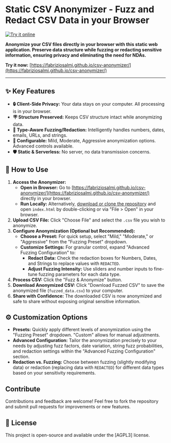 # Static CSV Anonymizer - Fuzz and Redact CSV Data in your Browser

[![Try it online](https://img.shields.io/badge/Try%20it%20online-here-brightgreen)](https://fabriziosalmi.github.io/csv-anonymizer/)

**Anonymize your CSV files directly in your browser with this static web application. Preserve data structure while fuzzing or redacting sensitive information, ensuring privacy and eliminating the need for NDAs.**

**Try it now:** [https://fabriziosalmi.github.io/csv-anonymizer/](https://fabriziosalmi.github.io/csv-anonymizer/)

---

## ✨ Key Features

*   **🔒 Client-Side Privacy:** Your data stays on your computer. All processing is in your browser.
*   **🪧 Structure Preserved:** Keeps CSV structure intact while anonymizing data.
*   **🤩 Type-Aware Fuzzing/Redaction:**  Intelligently handles numbers, dates, emails, URLs, and strings.
*   **🎿 Configurable:** Mild, Moderate, Aggressive anonymization options. Advanced controls available.
*   **🛡️ Static & Serverless:** No server, no data transmission concerns.

## 🚀 How to Use

1.  **Access the Anonymizer:**
    *   **Open in Browser:**  Go to [https://fabriziosalmi.github.io/csv-anonymizer/](https://fabriziosalmi.github.io/csv-anonymizer/) directly in your browser.
    *   **Run Locally:** Alternatively, [download or clone the repository](<link to your repo if public>) and open `index.html` by double-clicking or via "File > Open" in your browser.
2.  **Upload CSV File:** Click "Choose File" and select the `.csv` file you wish to anonymize.
3.  **Configure Anonymization (Optional but Recommended):**
    *   **Choose a Preset:**  For quick setup, select "Mild," "Moderate," or "Aggressive" from the "Fuzzing Preset" dropdown.
    *   **Customize Settings:** For granular control, expand "Advanced Fuzzing Configuration" to:
        *   **Redact Data:** Check the redaction boxes for Numbers, Dates, and Strings to replace values with `REDACTED`.
        *   **Adjust Fuzzing Intensity:** Use sliders and number inputs to fine-tune fuzzing parameters for each data type.
4.  **Process CSV:** Click the "Fuzz & Anonymize" button.
5.  **Download Anonymized CSV:** Click "Download Fuzzed CSV" to save the anonymized file (`fuzzed_data.csv`) to your computer.
6.  **Share with Confidence:**  The downloaded CSV is now anonymized and safe to share without exposing original sensitive information.

## ⚙️ Customization Options

*   **Presets:**  Quickly apply different levels of anonymization using the "Fuzzing Preset" dropdown. "Custom" allows for manual adjustments.
*   **Advanced Configuration:** Tailor the anonymization precisely to your needs by adjusting fuzz factors, date variation, string fuzz probabilities, and redaction settings within the "Advanced Fuzzing Configuration" section.
*   **Redaction vs. Fuzzing:** Choose between fuzzing (slightly modifying data) or redaction (replacing data with `REDACTED`) for different data types based on your sensitivity requirements.

## Contribute

Contributions and feedback are welcome! Feel free to fork the repository and submit pull requests for improvements or new features.


## 📜 License

This project is open-source and available under the [AGPL3] license.
